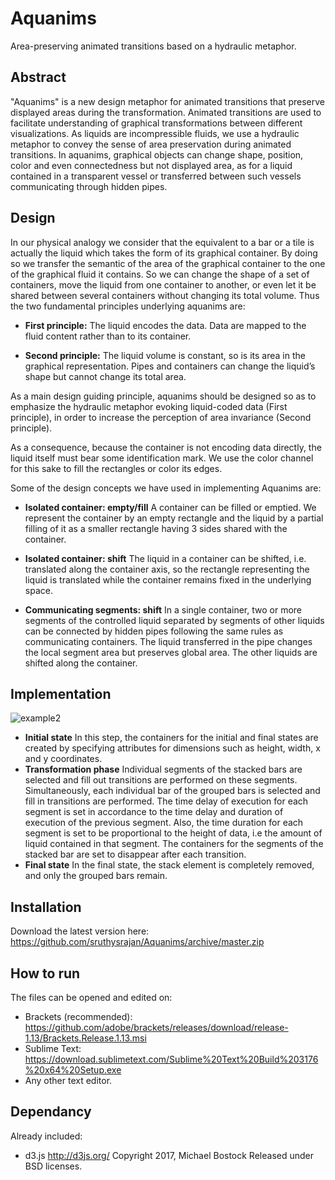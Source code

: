 # Aquanims
Area-preserving animated transitions based on a hydraulic metaphor.

## Abstract
"Aquanims" is a new design metaphor for animated transitions that preserve displayed areas during the transformation. Animated transitions are used to facilitate understanding of graphical transformations between different visualizations. As liquids are incompressible fluids, we use a hydraulic metaphor to convey the sense of area preservation during animated transitions. In aquanims, graphical objects can change shape, position, color and even connectedness but not displayed area, as for a liquid contained in a transparent vessel or transferred between such vessels communicating through hidden pipes.

## Design
In our physical analogy we consider that the equivalent to a bar or a tile is actually the liquid which takes the form of its graphical container. By doing so we transfer the semantic of the area of the graphical container to the one of the graphical fluid it contains. So we can change the shape of a set of containers, move the liquid from one container to another, or even let it be shared between several containers without changing its total volume. Thus the two fundamental principles underlying aquanims are:

- **First principle:** The liquid encodes the data. Data are mapped to the fluid content rather than to its container.

- **Second principle:** The liquid volume is constant, so is its area in the graphical representation. Pipes and containers can change the liquid’s shape but cannot change its total area.

As a main design guiding principle, aquanims should be designed so as to emphasize the hydraulic metaphor evoking liquid-coded data (First principle), in order to increase the perception of area invariance (Second principle).

As a consequence, because the container is not encoding data directly, the liquid itself must bear some identification mark. We use the color channel for this sake to fill the rectangles or color its edges.

Some of the design concepts we have used in implementing Aquanims are: 
- **Isolated container: empty/fill**
A container can be filled or emptied. We represent the container by an empty rectangle and the liquid by a partial filling of it as a smaller rectangle having 3 sides shared with the container.

- **Isolated container: shift**
The liquid in a container can be shifted, i.e. translated along the container axis, so the rectangle representing the liquid is translated while the container remains fixed in the underlying space.

- **Communicating segments: shift**
In a single container, two or more segments of the controlled liquid separated by segments of other liquids can be connected by hidden pipes following the same rules as communicating containers. The liquid transferred in the pipe changes the local segment area but preserves global area. The other liquids are shifted along the container.

## Implementation
![example2](https://user-images.githubusercontent.com/40992880/42474737-2a7e11de-83d1-11e8-809d-d09b04857277.JPG)

- **Initial state** In this step, the containers for the initial and final states are created by specifying attributes for dimensions such as height, width, x and y coordinates.
- **Transformation phase** Individual segments of the stacked bars are selected and fill out transitions are performed on these segments. Simultaneously, each individual bar of the grouped bars is selected and fill in transitions are performed. The time delay of execution for each segment is set in accordance to the time delay and duration of execution of the previous segment. Also, the time duration for each segment is set to be proportional to the height of data, i.e the amount of liquid contained in that segment.
The containers for the segments of the stacked bar are set to disappear after each transition.
- **Final state** In the final state, the stack element is completely removed, and only the grouped bars remain.

## Installation
Download the latest version here:
https://github.com/sruthysrajan/Aquanims/archive/master.zip

## How to run
The files can be opened and edited on:
- Brackets (recommended): https://github.com/adobe/brackets/releases/download/release-1.13/Brackets.Release.1.13.msi
- Sublime Text: https://download.sublimetext.com/Sublime%20Text%20Build%203176%20x64%20Setup.exe
- Any other text editor.

## Dependancy

Already included:
- d3.js http://d3js.org/ Copyright 2017, Michael Bostock Released under BSD licenses.
